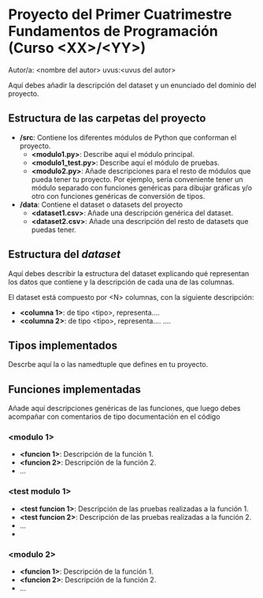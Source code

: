 # Proyecto del Primer Cuatrimestre Fundamentos de Programación (Curso  \<XX\>/\<YY\>)
Autor/a: \<nombre del autor\>   uvus:\<uvus del autor\>

Aquí debes añadir la descripción del dataset y un enunciado del dominio del proyecto.


## Estructura de las carpetas del proyecto

* **/src**: Contiene los diferentes módulos de Python que conforman el proyecto.
  * **\<modulo1.py\>**: Describe aquí el módulo principal.
  * **\<modulo1_test.py\>**: Describe aquí el módulo de pruebas.
  * **\<modulo2.py\>**: Añade descripciones para el resto de módulos que pueda tener tu proyecto. Por ejemplo, sería conveniente tener un módulo separado con funciones genéricas para dibujar gráficas y/o otro con funciones genéricas de conversión de tipos. 
* **/data**: Contiene el dataset o datasets del proyecto
    * **\<dataset1.csv\>**: Añade una descripción genérica del dataset.
    * **\<dataset2.csv\>**: Añade una descripción del resto de datasets que puedas tener.
    
## Estructura del *dataset*

Aquí debes describir la estructura del dataset explicando qué representan los datos que contiene y la descripción de cada una de las columnas.

El dataset está compuesto por \<N\> columnas, con la siguiente descripción:

* **\<columna 1>**: de tipo \<tipo\>, representa....
* **\<columna 2>**: de tipo \<tipo\>, representa....
....

## Tipos implementados

Descrbe aquí la o las namedtuple que defines en tu proyecto.

## Funciones implementadas
Añade aquí descripciones genéricas de las funciones, que luego debes acompañar con comentarios de tipo documentación en el código

### \<modulo 1\>

* **<funcion 1>**: Descripción de la función 1.
* **<funcion 2>**: Descripción de la función 2.
* ...

### \<test modulo 1\>

* **<test funcion 1>**: Descripción de las pruebas realizadas a la función 1.
* **<test funcion 2>**: Descripción de las pruebas realizadas a la función 2.
* ...
* 
### \<modulo 2\>

* **<funcion 1>**: Descripción de la función 1.
* **<funcion 2>**: Descripción de la función 2.
* ...
